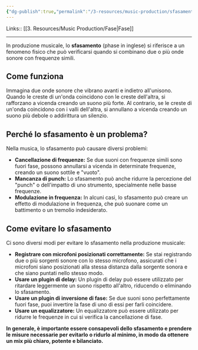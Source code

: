 ```yaml
---
{"dg-publish":true,"permalink":"/3-resources/music-production/sfasamento/"}
---
```


Links:: [[3. Resources/Music Production/Fase\|Fase]]

---
In produzione musicale, lo **sfasamento** (phase in inglese) si riferisce a un fenomeno fisico che può verificarsi quando si combinano due o più onde sonore con frequenze simili.

## Come funziona

Immagina due onde sonore che vibrano avanti e indietro all'unisono. Quando le creste di un'onda coincidono con le creste dell'altra, si rafforzano a vicenda creando un suono più forte. Al contrario, se le creste di un'onda coincidono con i valli dell'altra, si annullano a vicenda creando un suono più debole o addirittura un silenzio.

## Perché lo sfasamento è un problema?

Nella musica, lo sfasamento può causare diversi problemi:

- **Cancellazione di frequenze:** Se due suoni con frequenze simili sono fuori fase, possono annullarsi a vicenda in determinate frequenze, creando un suono sottile e "vuoto".
- **Mancanza di punch:** Lo sfasamento può anche ridurre la percezione del "punch" o dell'impatto di uno strumento, specialmente nelle basse frequenze.
- **Modulazione in frequenza:** In alcuni casi, lo sfasamento può creare un effetto di modulazione in frequenza, che può suonare come un battimento o un tremolio indesiderato.

## Come evitare lo sfasamento

Ci sono diversi modi per evitare lo sfasamento nella produzione musicale:

- **Registrare con microfoni posizionati correttamente:** Se stai registrando due o più sorgenti sonore con lo stesso microfono, assicurati che i microfoni siano posizionati alla stessa distanza dalla sorgente sonora e che siano puntati nello stesso modo.
- **Usare un plugin di delay:** Un plugin di delay può essere utilizzato per ritardare leggermente un suono rispetto all'altro, riducendo o eliminando lo sfasamento.
- **Usare un plugin di inversione di fase:** Se due suoni sono perfettamente fuori fase, puoi invertire la fase di uno di essi per farli coincidere.
- **Usare un equalizzatore:** Un equalizzatore può essere utilizzato per ridurre le frequenze in cui si verifica la cancellazione di fase.

**In generale, è importante essere consapevoli dello sfasamento e prendere le misure necessarie per evitarlo o ridurlo al minimo, in modo da ottenere un mix più chiaro, potente e bilanciato.**




